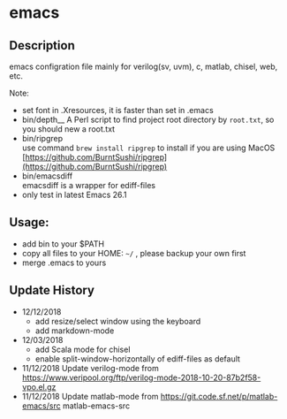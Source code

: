 # emacs

## Description

emacs configration file mainly for verilog(sv, uvm), c, matlab, chisel, web, etc.

Note:
- set font in .Xresources, it is faster than set in .emacs
- bin/depth__
  A Perl script to find project root directory by `root.txt`, so you should new a root.txt
- bin/ripgrep  
  use command `brew install ripgrep` to install if you are using MacOS
  [https://github.com/BurntSushi/ripgrep](https://github.com/BurntSushi/ripgrep)
- bin/emacsdiff  
  emacsdiff is a wrapper for ediff-files
- only test in latest Emacs 26.1


## Usage:

- add bin to your $PATH
- copy all files to your HOME: `~/` , please backup your own first
- merge .emacs to yours


## Update History

- 12/12/2018
  - add resize/select window using the keyboard
  - add markdown-mode
- 12/03/2018
  - add Scala mode for chisel
  - enable split-window-horizontally of ediff-files as default
- 11/12/2018 Update verilog-mode from https://www.veripool.org/ftp/verilog-mode-2018-10-20-87b2f58-vpo.el.gz
- 11/12/2018 Update matlab-mode from https://git.code.sf.net/p/matlab-emacs/src matlab-emacs-src




